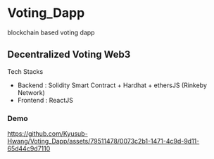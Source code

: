 # Voting_Dapp
blockchain based voting dapp

## Decentralized Voting Web3 </br> 
Tech Stacks
* Backend : Solidity Smart Contract + Hardhat + ethersJS (Rinkeby Network) </br>
* Frontend : ReactJS </br>

### Demo
https://github.com/Kyusub-Hwang/Voting_Dapp/assets/79511478/0073c2b1-1471-4c9d-9d11-65d44c9d7110

